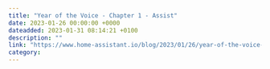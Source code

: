 ```yaml
---
title: "Year of the Voice - Chapter 1 - Assist"
date: 2023-01-26 00:00:00 +0000
dateadded: 2023-01-31 08:14:21 +0100
description: ""
link: "https://www.home-assistant.io/blog/2023/01/26/year-of-the-voice-chapter-1/"
category:
---
```

